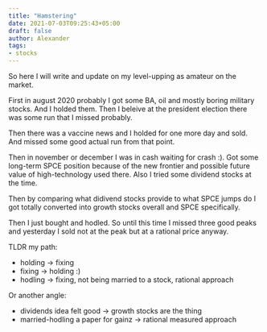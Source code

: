 ```yaml
---
title: "Hamstering"
date: 2021-07-03T09:25:43+05:00
draft: false
author: Alexander
tags:
- stocks
---
```


So here I will write and update on my level-upping as amateur on the market.

First in august 2020 probably I got some BA, oil and mostly boring military stocks.
And I holded them.
Then I beleive at the president election there was some run that I missed probably.

Then there was a vaccine news and I holded for one more day and sold.
And missed some good actual run from that point.

Then in november or december I was in cash waiting for crash :).
Got some long-term SPCE position because of the new frontier and possible future value of high-technology used there.
Also I tried some dividend stocks at the time.

Then by comparing what didivend stocks provide to what SPCE jumps do I got totally converted into growth stocks overall and SPCE specifically.

Then I just bought and hodled.
So until this time I missed three good peaks and yesterday I sold not at the peak but at a rational price anyway.

TLDR my path:
- holding -> fixing
- fixing -> holding :)
- hodling -> fixing, not being married to a stock, rational approach

Or another angle:
- dividends idea felt good -> growth stocks are the thing
- married-hodling a paper for gainz -> rational measured approach
